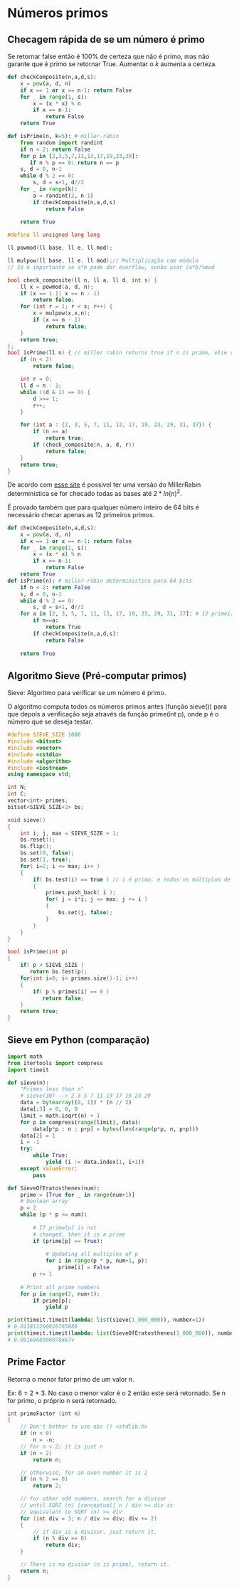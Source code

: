 # Números primos


## Checagem rápida de se um número é primo

Se retornar false então é 100% de certeza que não é primo, mas não garante que é primo se retornar True. Aumentar o $k$ aumenta a certeza. 


```python
def checkComposite(n,a,d,s):
    x = pow(a, d, n)
    if x == 1 or x == n-1: return False
    for _ in range(1, s):
        x = (x * x) % n
        if x == n-1: 
            return False
    return True

def isPrime(n, k=5): # miller-rabin
    from random import randint
    if n < 2: return False
    for p in [2,3,5,7,11,13,17,19,23,29]:
       if n % p == 0: return n == p
    s, d = 0, n-1
    while d % 2 == 0:
        s, d = s+1, d//2
    for _ in range(k):
        a = randint(2, n-1)
        if checkComposite(n,a,d,s)
            return False
        
    return True
```

```C++
#define ll unsigned long long

ll powmod(ll base, ll e, ll mod);

ll mulpow(ll base, ll e, ll mod);// Multiplicação com módulo
// Só é importante se a*b pode dar overflow, senão usar (a*b)%mod

bool check_composite(ll n, ll a, ll d, int s) {
    ll x = powmod(a, d, n);
    if (x == 1 || x == n - 1)
        return false;
    for (int r = 1; r < s; r++) {
        x = mulpow(x,x,n);
        if (x == n - 1)
            return false;
    }
    return true;
};
bool isPrime(ll n) { // miller rabin returns true if n is prime, else returns false.
    if (n < 2)
        return false;

    int r = 0;
    ll d = n - 1;
    while ((d & 1) == 0) {
        d >>= 1;
        r++;
    }

    for (int a : {2, 3, 5, 7, 11, 13, 17, 19, 23, 29, 31, 37}) {
        if (n == a)
            return true;
        if (check_composite(n, a, d, r))
            return false;
    }
    return true;
}
```

De acordo com [esse site](https://cp-algorithms.com/algebra/primality_tests.html#deterministic-version) é possivel ter uma versão do MillerRabin deterministica se for checado todas as bases até $2*ln(n)^2$.

É provado também que para qualquer número inteiro de 64 bits é necessário checar apenas as 12 primeiros primos.

```python
def checkComposite(n,a,d,s):
    x = pow(a, d, n)
    if x == 1 or x == n-1: return False
    for _ in range(1, s):
        x = (x * x) % n
        if x == n-1: 
            return False
    return True
def isPrime(n): # miller-rabin deterministico para 64 bits
    if n < 2: return False
    s, d = 0, n-1
    while d % 2 == 0:
        s, d = s+1, d//2
    for a in [2, 3, 5, 7, 11, 13, 17, 19, 23, 29, 31, 37]: # 12 primeiros primos
        if n==a:
            return True
        if checkComposite(n,a,d,s):
            return False
        
    return True
```



## Algoritmo Sieve (Pré-computar primos)
Sieve: Algoritmo para verificar se um número é primo.

O algoritmo computa todos os números primos antes (função sieve()) para que depois a  verificação seja através da função prime(int p), onde p é o número que se deseja testar.

```c++
#define SIEVE_SIZE 1000
#include <bitset>
#include <vector>
#include <cstdio>
#include <algorithm>
#include <iostream>
using namespace std;

int N;
int C;
vector<int> primes;
bitset<SIEVE_SIZE+2> bs;

void sieve()
{
    int i, j, max = SIEVE_SIZE + 1;
    bs.reset();
    bs.flip();
    bs.set(0, false);
    bs.set(1, true);
    for( i=2; i <= max; i++ )
    {
        if( bs.test(i) == true ) // i é primo, e todos os múltiplos de i nao
        {
            primes.push_back( i );
            for( j = i*i; j <= max; j += i )
            {
                bs.set(j, false);
            }
        }
    }
}

bool isPrime(int p)
{
    if( p < SIEVE_SIZE )
       return bs.test(p);
    for(int i=0; i< primes.size()-1; i++)
    {
        if( p % primes[i] == 0 )
           return false;
    }
    return true;
}
```

## Sieve em Python (comparação)

```python
import math
from itertools import compress
import timeit

def sieve(n):
    "Primes less than n"
    # sieve(30) --> 2 3 5 7 11 13 17 19 23 29
    data = bytearray((0, 1)) * (n // 2)
    data[:3] = 0, 0, 0
    limit = math.isqrt(n) + 1
    for p in compress(range(limit), data):
        data[p*p : n : p+p] = bytes(len(range(p*p, n, p+p)))
    data[2] = 1
    i = -1
    try:
        while True:
            yield (i := data.index(1, i+1))
    except ValueError:
        pass

def SieveOfEratosthenes(num):
    prime = [True for _ in range(num+1)]
    # boolean array
    p = 2
    while (p * p <= num):
 
        # If prime[p] is not
        # changed, then it is a prime
        if (prime[p] == True):
 
            # Updating all multiples of p
            for i in range(p * p, num+1, p):
                prime[i] = False
        p += 1
 
    # Print all prime numbers
    for p in range(2, num+1):
        if prime[p]:
            yield p

print(timeit.timeit(lambda: list(sieve(1_000_000)), number=1))
# 0.013812200020765886
print(timeit.timeit(lambda: list(SieveOfEratosthenes(1_000_000)), number=1))
# 0.0916068000078667v

```

## Prime Factor
Retorna o menor fator primo de um valor n.

Ex: 6 = 2 * 3. No caso o menor valor é o 2 então este será retornado.
Se n for primo, o próprio n será retornado.

```c++
int primeFactor (int n)
{
	// Don't bother to use abs () <stdlib.h>
	if (n < 0)
		n = -n;
	// For n < 2; it is just n
	if (n < 2)
		return n;

	// otherwise, for an even number it is 2
	if (n % 2 == 0)
		return 2;

	// for other odd numbers, search for a divisor
	// until SQRT (n) [conceptual] n / div >= div is
	// equivalent to SQRT (n) >= div
	for (int div = 3; n / div >= div; div += 2)
	{
		// if div is a divisor, just return it.
		if (n % div == 0)
			return div;
	}

	// There is no divisor (n is prime), return it.
	return n;
}
```
